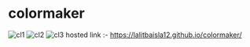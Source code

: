 # colormaker
![cl1](https://github.com/Lalitbaisla12/colormaker/assets/129730898/6779955c-ba0e-4a4f-bd1d-cb1f543f74f3)
![cl2](https://github.com/Lalitbaisla12/colormaker/assets/129730898/3eb1660a-faf2-46fa-84bd-73152ecc50dd)
![cl3](https://github.com/Lalitbaisla12/colormaker/assets/129730898/34d86209-d687-47bb-b1fd-7308a4d0fefa)
hosted link :- https://lalitbaisla12.github.io/colormaker/


